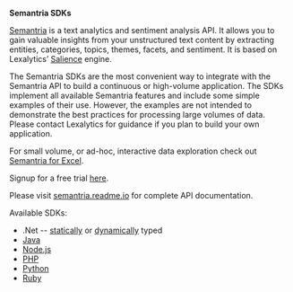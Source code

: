 **Semantria SDKs**

[Semantria](https://www.lexalytics.com/semantria) is a text analytics and sentiment analysis API. It allows you to gain valuable insights from your unstructured text content by extracting entities, categories, topics, themes, facets, and sentiment. It is based on Lexalytics’ [Salience](https://www.lexalytics.com/salience/server) engine.

The Semantria SDKs are the most convenient way to integrate with the Semantria API to build a continuous or high-volume application. The SDKs implement all available Semantria features and include some simple examples of their use. However, the examples are not intended to demonstrate the best practices for processing large volumes of data. Please contact Lexalytics for guidance if you plan to build your own application.

For small volume, or ad-hoc, interactive data exploration check out [Semantria for Excel](https://www.lexalytics.com/semantria/excel).

Signup for a free trial [here](https://www.lexalytics.com/signup).

Please visit [semantria.readme.io](https://semantria.readme.io/docs/) for complete API documentation.

Available SDKs:

  * .Net -- [statically](dotNet/README.md) or [dynamically](dotNet45/README.md) typed
  * [Java](Java/README.md)
  * [Node.js](Node.js/README.md)
  * [PHP](PHP/README.md)
  * [Python](Python/README.md)
  * [Ruby](Ruby/README.md)


